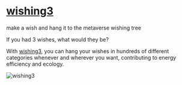 # [wishing3](https://wishing3.com)
make a wish and hang it to the metaverse wishing tree

If you had 3 wishes, what would they be?

With [wishing3](https://wishing3.com), you can hang your wishes in hundreds of different categories whenever and wherever you want, contributing to energy efficiency and ecology.

![wishing3](https://user-images.githubusercontent.com/76404437/197690649-473c80c2-1c53-4e87-8fc0-f74b8ffcf1b6.png)
